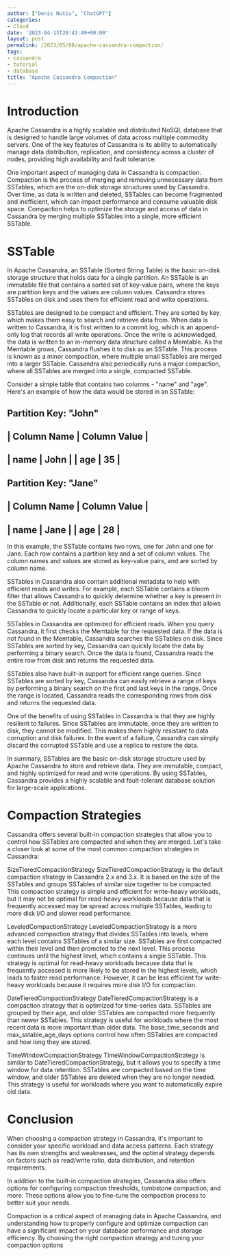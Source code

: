 ```yaml
---
author: ["Denis Nutiu", "ChatGPT"]
categories:
- Cloud
date: '2023-04-13T20:43:49+00:00'
layout: post
permalink: /2023/05/08/apache-cassandra-compaction/
tags:
- cassandra
- tutorial
- database
title: "Apache Cassandra Compaction"
---
```


# Introduction
Apache Cassandra is a highly scalable and distributed NoSQL database that is designed to handle large volumes of data across multiple commodity servers. One of the key features of Cassandra is its ability to automatically manage data distribution, replication, and consistency across a cluster of nodes, providing high availability and fault tolerance.

One important aspect of managing data in Cassandra is compaction. Compaction is the process of merging and removing unnecessary data from SSTables, which are the on-disk storage structures used by Cassandra. Over time, as data is written and deleted, SSTables can become fragmented and inefficient, which can impact performance and consume valuable disk space. Compaction helps to optimize the storage and access of data in Cassandra by merging multiple SSTables into a single, more efficient SSTable.

# SSTable
In Apache Cassandra, an SSTable (Sorted String Table) is the basic on-disk storage structure that holds data for a single partition. An SSTable is an immutable file that contains a sorted set of key-value pairs, where the keys are partition keys and the values are column values. Cassandra stores SSTables on disk and uses them for efficient read and write operations.

SSTables are designed to be compact and efficient. They are sorted by key, which makes them easy to search and retrieve data from. When data is written to Cassandra, it is first written to a commit log, which is an append-only log that records all write operations. Once the write is acknowledged, the data is written to an in-memory data structure called a Memtable. As the Memtable grows, Cassandra flushes it to disk as an SSTable. This process is known as a minor compaction, where multiple small SSTables are merged into a larger SSTable. Cassandra also periodically runs a major compaction, where all SSTables are merged into a single, compacted SSTable.

Consider a simple table that contains two columns - "name" and "age". Here's an example of how the data would be stored in an SSTable:

Partition Key: "John"
------------------------------
| Column Name | Column Value |
------------------------------
|    name     |     John     |
|     age     |      35      |
------------------------------

Partition Key: "Jane"
------------------------------
| Column Name | Column Value |
------------------------------
|    name     |     Jane     |
|     age     |      28      |
------------------------------
In this example, the SSTable contains two rows, one for John and one for Jane. Each row contains a partition key and a set of column values. The column names and values are stored as key-value pairs, and are sorted by column name.

SSTables in Cassandra also contain additional metadata to help with efficient reads and writes. For example, each SSTable contains a bloom filter that allows Cassandra to quickly determine whether a key is present in the SSTable or not. Additionally, each SSTable contains an index that allows Cassandra to quickly locate a particular key or range of keys.

SSTables in Cassandra are optimized for efficient reads. When you query Cassandra, it first checks the Memtable for the requested data. If the data is not found in the Memtable, Cassandra searches the SSTables on disk. Since SSTables are sorted by key, Cassandra can quickly locate the data by performing a binary search. Once the data is found, Cassandra reads the entire row from disk and returns the requested data.

SSTables also have built-in support for efficient range queries. Since SSTables are sorted by key, Cassandra can easily retrieve a range of keys by performing a binary search on the first and last keys in the range. Once the range is located, Cassandra reads the corresponding rows from disk and returns the requested data.

One of the benefits of using SSTables in Cassandra is that they are highly resilient to failures. Since SSTables are immutable, once they are written to disk, they cannot be modified. This makes them highly resistant to data corruption and disk failures. In the event of a failure, Cassandra can simply discard the corrupted SSTable and use a replica to restore the data.

In summary, SSTables are the basic on-disk storage structure used by Apache Cassandra to store and retrieve data. They are immutable, compact, and highly optimized for read and write operations. By using SSTables, Cassandra provides a highly scalable and fault-tolerant database solution for large-scale applications.

# Compaction Strategies
Cassandra offers several built-in compaction strategies that allow you to control how SSTables are compacted and when they are merged. Let's take a closer look at some of the most common compaction strategies in Cassandra:

SizeTieredCompactionStrategy
SizeTieredCompactionStrategy is the default compaction strategy in Cassandra 2.x and 3.x. It is based on the size of the SSTables and groups SSTables of similar size together to be compacted. This compaction strategy is simple and efficient for write-heavy workloads, but it may not be optimal for read-heavy workloads because data that is frequently accessed may be spread across multiple SSTables, leading to more disk I/O and slower read performance.

LeveledCompactionStrategy
LeveledCompactionStrategy is a more advanced compaction strategy that divides SSTables into levels, where each level contains SSTables of a similar size. SSTables are first compacted within their level and then promoted to the next level. This process continues until the highest level, which contains a single SSTable. This strategy is optimal for read-heavy workloads because data that is frequently accessed is more likely to be stored in the highest levels, which leads to faster read performance. However, it can be less efficient for write-heavy workloads because it requires more disk I/O for compaction.

DateTieredCompactionStrategy
DateTieredCompactionStrategy is a compaction strategy that is optimized for time-series data. SSTables are grouped by their age, and older SSTables are compacted more frequently than newer SSTables. This strategy is useful for workloads where the most recent data is more important than older data. The base_time_seconds and max_sstable_age_days options control how often SSTables are compacted and how long they are stored.

TimeWindowCompactionStrategy
TimeWindowCompactionStrategy is similar to DateTieredCompactionStrategy, but it allows you to specify a time window for data retention. SSTables are compacted based on the time window, and older SSTables are deleted when they are no longer needed. This strategy is useful for workloads where you want to automatically expire old data.

# Conclusion
When choosing a compaction strategy in Cassandra, it's important to consider your specific workload and data access patterns. Each strategy has its own strengths and weaknesses, and the optimal strategy depends on factors such as read/write ratio, data distribution, and retention requirements.

In addition to the built-in compaction strategies, Cassandra also offers options for configuring compaction thresholds, tombstone compaction, and more. These options allow you to fine-tune the compaction process to better suit your needs.

Compaction is a critical aspect of managing data in Apache Cassandra, and understanding how to properly configure and optimize compaction can have a significant impact on your database performance and storage efficiency. By choosing the right compaction strategy and tuning your compaction options

